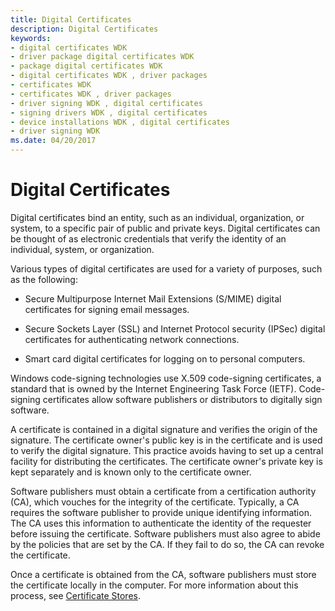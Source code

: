 ```yaml
---
title: Digital Certificates
description: Digital Certificates
keywords:
- digital certificates WDK
- driver package digital certificates WDK
- package digital certificates WDK
- digital certificates WDK , driver packages
- certificates WDK
- certificates WDK , driver packages
- driver signing WDK , digital certificates
- signing drivers WDK , digital certificates
- device installations WDK , digital certificates
- driver signing WDK
ms.date: 04/20/2017
---
```


# Digital Certificates


Digital certificates bind an entity, such as an individual, organization, or system, to a specific pair of public and private keys. Digital certificates can be thought of as electronic credentials that verify the identity of an individual, system, or organization.

Various types of digital certificates are used for a variety of purposes, such as the following:

-   Secure Multipurpose Internet Mail Extensions (S/MIME) digital certificates for signing email messages.

-   Secure Sockets Layer (SSL) and Internet Protocol security (IPSec) digital certificates for authenticating network connections.

-   Smart card digital certificates for logging on to personal computers.

Windows code-signing technologies use X.509 code-signing certificates, a standard that is owned by the Internet Engineering Task Force (IETF). Code-signing certificates allow software publishers or distributors to digitally sign software.

A certificate is contained in a digital signature and verifies the origin of the signature. The certificate owner's public key is in the certificate and is used to verify the digital signature. This practice avoids having to set up a central facility for distributing the certificates. The certificate owner's private key is kept separately and is known only to the certificate owner.

Software publishers must obtain a certificate from a certification authority (CA), which vouches for the integrity of the certificate. Typically, a CA requires the software publisher to provide unique identifying information. The CA uses this information to authenticate the identity of the requester before issuing the certificate. Software publishers must also agree to abide by the policies that are set by the CA. If they fail to do so, the CA can revoke the certificate.

Once a certificate is obtained from the CA, software publishers must store the certificate locally in the computer. For more information about this process, see [Certificate Stores](certificate-stores.md).

 

 





